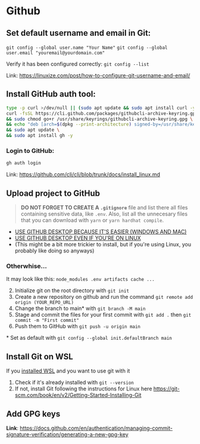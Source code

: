 # Github

## Set default username and email in Git:

`git config --global user.name "Your Name"`
`git config --global user.email "youremail@yourdomain.com"`

Verify it has been configured correctly: `git config --list`

Link: https://linuxize.com/post/how-to-configure-git-username-and-email/

## Install GitHub auth tool:

```bash
type -p curl >/dev/null || (sudo apt update && sudo apt install curl -y)
curl -fsSL https://cli.github.com/packages/githubcli-archive-keyring.gpg | sudo dd of=/usr/share/keyrings/githubcli-archive-keyring.gpg \
&& sudo chmod go+r /usr/share/keyrings/githubcli-archive-keyring.gpg \
&& echo "deb [arch=$(dpkg --print-architecture) signed-by=/usr/share/keyrings/githubcli-archive-keyring.gpg] https://cli.github.com/packages stable main" | sudo tee /etc/apt/sources.list.d/github-cli.list > /dev/null \
&& sudo apt update \
&& sudo apt install gh -y
```

### Login to GitHub:

```bash
gh auth login
```

Link: https://github.com/cli/cli/blob/trunk/docs/install_linux.md

## Upload project to GitHub

> **DO NOT FORGET TO CREATE A `.gitignore`** file and list there all files containing sensitive data, like `.env`. Also, list all the unnecesary files that you can download with `yarn` or `yarn hardhat compile`.

-   [USE GITHUB DESKTOP BECAUSE IT'S EASIER (WINDOWS AND MAC)](https://desktop.github.com/)
-   [USE GITHUB DESKTOP EVEN IF YOU'RE ON LINUX](https://github.com/muroko/github-desktop-linux)
-   (This might be a bit more trickier to install, but if you're using Linux, you probably like doing so anyways)

### Otherwhise...

It may look like this:
`node_modules .env artifacts cache ...`

2. Initialize git on the root directory with `git init`
3. Create a new repository on github and run the command `git remote add origin (YOUR_REPO_URL)`
4. Change the branch to main\* with `git branch -M main`
5. Stage and commit the files for your first commit with `git add .` then `git commit -m "First commit"`
6. Push them to GitHub with `git push -u origin main`

\* Set as default with `git config --global init.defaultBranch main`

## Install Git on WSL

If you [installed WSL](./HOW-TO-LINUX.md#install-wsl-windows-subsystem-for-linux) and you want to use git with it

1. Check if it's already installed with `git --version`
2. If not, install Git following the instructions for Linux here https://git-scm.com/book/en/v2/Getting-Started-Installing-Git

## Add GPG keys 

**Link**: https://docs.github.com/en/authentication/managing-commit-signature-verification/generating-a-new-gpg-key
